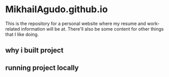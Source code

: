 # MikhailAgudo.github.io
This is the repository for a personal website where my resume and work-related information will be at. There'll also be some content for other things that I like doing.
## why i built project

## running project locally